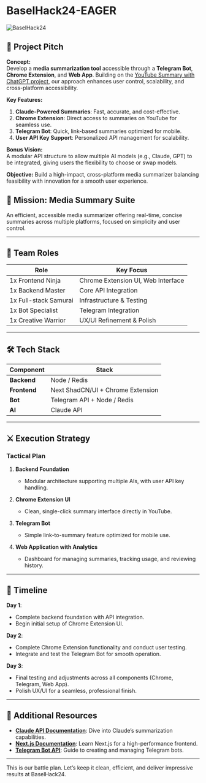 # BaselHack24-EAGER

![BaselHack24](hack.webp)

## 📢 Project Pitch

**Concept:**  
Develop a **media summarization tool** accessible through a **Telegram Bot**, **Chrome Extension**, and **Web App**. Building on the [YouTube Summary with ChatGPT project](https://github.com/kazuki-sf/YouTube_Summary_with_ChatGPT), our approach enhances user control, scalability, and cross-platform accessibility.

**Key Features:**
1. **Claude-Powered Summaries**: Fast, accurate, and cost-effective.
2. **Chrome Extension**: Direct access to summaries on YouTube for seamless use.
3. **Telegram Bot**: Quick, link-based summaries optimized for mobile.
4. **User API Key Support**: Personalized API management for scalability.

**Bonus Vision:**  
A modular API structure to allow multiple AI models (e.g., Claude, GPT) to be integrated, giving users the flexibility to choose or swap models.

**Objective:** Build a high-impact, cross-platform media summarizer balancing feasibility with innovation for a smooth user experience.

## 🎯 Mission: Media Summary Suite

An efficient, accessible media summarizer offering real-time, concise summaries across multiple platforms, focused on simplicity and user control.


---

## 👥 Team Roles

| Role                | Key Focus                                  |
|---------------------|--------------------------------------------|
| 1x Frontend Ninja   | Chrome Extension UI, Web Interface         |
| 1x Backend Master   | Core API Integration                       |
| 1x Full-stack Samurai | Infrastructure & Testing               |
| 1x Bot Specialist   | Telegram Integration                       |
| 1x Creative Warrior | UX/UI Refinement & Polish                  |

---

## 🛠️ Tech Stack

| Component         | Stack               |
|-------------------|---------------------|
| **Backend**       | Node / Redis     |
| **Frontend**      | Next ShadCN/UI + Chrome Extension|
| **Bot**           | Telegram API + Node / Redis|
| **AI**            | Claude API          |

---

## ⚔️ Execution Strategy

### Tactical Plan

1. **Backend Foundation**  
   - Modular architecture supporting multiple AIs, with user API key handling.

2. **Chrome Extension UI**  
   - Clean, single-click summary interface directly in YouTube.

3. **Telegram Bot**  
   - Simple link-to-summary feature optimized for mobile use.

4. **Web Application with Analytics**  
   - Dashboard for managing summaries, tracking usage, and reviewing history.

---

## 📅 Timeline

**Day 1**:  
- Complete backend foundation with API integration.
- Begin initial setup of Chrome Extension UI.

**Day 2**:  
- Complete Chrome Extension functionality and conduct user testing.
- Integrate and test the Telegram Bot for smooth operation.

**Day 3**:  
- Final testing and adjustments across all components (Chrome, Telegram, Web App).
- Polish UX/UI for a seamless, professional finish.

---

## 📂 Additional Resources

- **[Claude API Documentation](https://example.com/claude-api)**: Dive into Claude’s summarization capabilities.
- **[Next.js Documentation](https://nextjs.org/docs)**: Learn Next.js for a high-performance frontend.
- **[Telegram Bot API](https://core.telegram.org/bots/api)**: Guide to creating and managing Telegram bots.

---

This is our battle plan. Let’s keep it clean, efficient, and deliver impressive results at BaselHack24.
